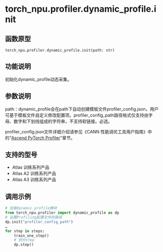 # torch_npu.profiler.dynamic_profile.init

## 函数原型

```
torch_npu.profiler.dynamic_profile.init(path: str)
```

## 功能说明

初始化dynamic_profile动态采集。

## 参数说明

path：dynamic_profile会在path下自动创建模板文件profiler_config.json，用户可基于模板文件自定义修改配置项。profiler_config_path路径格式仅支持由字母、数字和下划线组成的字符串，不支持软链接。必选。

profiler_config.json文件详细介绍请参见《CANN 性能调优工具用户指南》中的“<a href="https://www.hiascend.com/document/detail/zh/canncommercial/82RC1/devaids/Profiling/atlasprofiling_16_0033.html">Ascend PyTorch Profiler</a>”章节。

## 支持的型号

- <term>Atlas 训练系列产品</term>
- <term>Atlas A2 训练系列产品</term>
- <term>Atlas A3 训练系列产品</term>

## 调用示例

```python
# 加载dynamic_profile模块
from torch_npu.profiler import dynamic_profile as dp
# 设置Profiling配置文件的路径
dp.init("profiler_config_path")
…
for step in steps:
	train_one_step()
	# 划分step
	dp.step()
```

